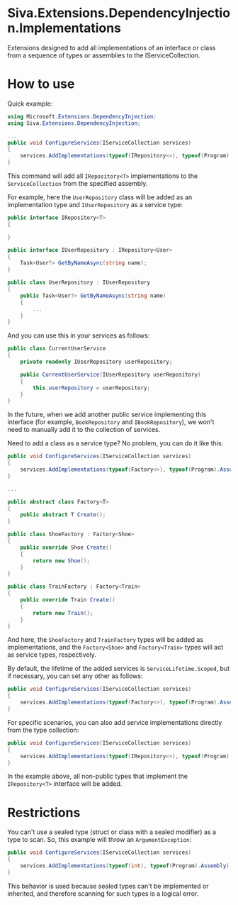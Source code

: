 # Siva.Extensions.DependencyInjection.Implementations
Extensions designed to add all implementations of an interface or class from a sequence of types or assemblies to the IServiceCollection.

# How to use

Quick example:
```csharp
using Microsoft.Extensions.DependencyInjection;
using Siva.Extensions.DependencyInjection;

...
public void ConfigureServices(IServiceCollection services)
{
    services.AddImplementations(typeof(IRepository<>), typeof(Program).Assembly);
}
```
This command will add all `IRepository<T>` implementations to the `ServiceCollection` from the specified assembly.

For example, here the `UserRepository` class will be added as an implementation type and `IUserRepository` as a service type:
```csharp
public interface IRepository<T> 
{

}

public interface IUserRepository : IRepository<User>
{
    Task<User?> GetByNameAsync(string name);
}

public class UserRepository : IUserRepository
{
    public Task<User?> GetByNameAsync(string name)
    { 
        ...
    }
}
```
And you can use this in your services as follows:
```csharp
public class CurrentUserService
{
    private readonly IUserRepository userRepository;

    public CurrentUserService(IUserRepository userRepository) 
    {
        this.userRepository = userRepository;
    }
}
```
In the future, when we add another public service implementing this interface (for example, `BookRepository` and `IBookRepository`), we won't need to manually add it to the collection of services.

Need to add a class as a service type? No problem, you can do it like this:
```csharp
public void ConfigureServices(IServiceCollection services)
{
    services.AddImplementations(typeof(Factory<>), typeof(Program).Assembly);
}

...

public abstract class Factory<T>
{
    public abstract T Create();
}

public class ShoeFactory : Factory<Shoe>
{
    public override Shoe Create() 
    {
        return new Shoe();
    }
}

public class TrainFactory : Factory<Train>
{
    public override Train Create() 
    {
        return new Train();
    }
}
```
And here, the `ShoeFactory` and `TrainFactory` types will be added as implementations, and the `Factory<Shoe>` and `Factory<Train>` types will act as service types, respectively.

By default, the lifetime of the added services is `ServiceLifetime.Scoped`, but if necessary, you can set any other as follows:
```csharp
public void ConfigureServices(IServiceCollection services)
{
    services.AddImplementations(typeof(Factory<>), typeof(Program).Assembly, ServiceLifetime.Singleton);
}
```

For specific scenarios, you can also add service implementations directly from the type collection:
```csharp
public void ConfigureServices(IServiceCollection services)
{
    services.AddImplementations(typeof(IRepository<>), typeof(Program).Assembly.GetTypes().Where(type => type.IsNotPublic));
}
```
In the example above, all non-public types that implement the `IRepository<T>` interface will be added.

# Restrictions

You can't use a sealed type (struct or class with a sealed modifier) as a type to scan. 
So, this example will throw an `ArgumentException`:
```csharp
public void ConfigureServices(IServiceCollection services)
{
    services.AddImplementations(typeof(int), typeof(Program).Assembly);
}
```
This behavior is used because sealed types can't be implemented or inherited, and therefore scanning for such types is a logical error.